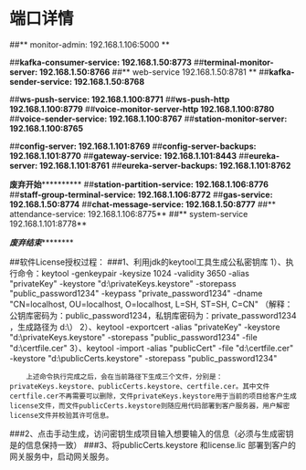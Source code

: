 # 端口详情


  ##** monitor-admin:      192.168.1.106:5000  **
 
 
 
 
  
  ##**kafka-consumer-service:   192.168.1.50:8773**
   ##**terminal-monitor-server:  192.168.1.50:8766**
  ##**   web-service     192.168.1.50:8781 **
  ##**kafka-sender-service:     192.168.1.50:8768**


 ##**ws-push-service:  192.168.1.100:8771**
  ##**ws-push-http      192.168.1.100:8779**
 ##**voice-monitor-server-http  192.168.1.100:8780** 
 ##**voice-sender-service:     192.168.1.100:8767**
 ##**station-monitor-server:   192.168.1.100:8765**
 
  

##**config-server:             192.168.1.101:8769**
 ##**config-server-backups:    192.168.1.101:8770**
 ##**gateway-service:          192.168.1.101:8443** 
 ##**eureka-server:            192.168.1.101:8761**
 ##**eureka-server-backups:    192.168.1.101:8762**
 
 
 
 
  ************************************废弃开始**********************************************
   ##**station-partition-service:  192.168.1.106:8776**
   ##**staff-group-terminal-service:   192.168.1.106:8772**
   ##**gas-service:          192.168.1.50:8774**
   ##**chat-message-service:  192.168.1.50:8777**
   ##** attendance-service:   192.168.1.106:8775**
   ##** system-service            192.168.1.101:8778** 
      
  *************************************废弃结束*********************************************
 
 
 

 ##软件License授权过程：
 ###1、利用jdk的keytool工具生成公私密钥库
            1）、执行命令：keytool -genkeypair -keysize 1024 -validity 3650 -alias "privateKey" -keystore "d:\privateKeys.keystore" -storepass "public_password1234" -keypass "private_password1234" -dname "CN=localhost, OU=localhost, O=localhost, L=SH, ST=SH, C=CN"
 			（解释：公钥库密码为：public_password1234，私钥库密码为：private_password1234 ，生成路径为 d:\）
 		2）、keytool -exportcert -alias "privateKey" -keystore "d:\privateKeys.keystore" -storepass "public_password1234" -file "d:\certfile.cer"
 		3）、keytool -import -alias "publicCert" -file "d:\certfile.cer" -keystore "d:\publicCerts.keystore" -storepass "public_password1234"
 
 		上述命令执行完成之后，会在当前路径下生成三个文件，分别是：privateKeys.keystore、publicCerts.keystore、certfile.cer。其中文件certfile.cer不再需要可以删除，文件privateKeys.keystore用于当前的项目给客户生成license文件，而文件publicCerts.keystore则随应用代码部署到客户服务器，用户解密license文件并校验其许可信息。
 ###2、点击手动生成，访问密钥生成项目输入想要输入的信息（必须与生成密钥是的信息保持一致）
 ###3、将publicCerts.keystore 和license.lic 部署到客户的网关服务中，启动网关服务。
 	

 
 

 


